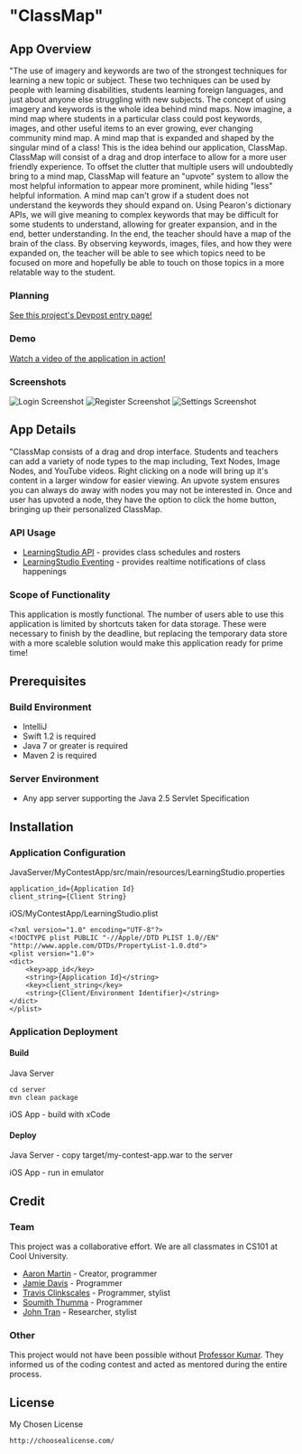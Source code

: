 <!--
This README intends to be a starter template for the Pearson Student Coding Contest. Feel free to add or omit content as needed for your app. The formatting is done using Markdown. These comment sections are simply guides that you can delete.
-->

# "ClassMap"


<!--
The "App Overview" section intends to be a high level description of your app. Think of what you might want to know if considering a purchase in an app store. 
-->

## App Overview

"The use of imagery and keywords are two of the strongest techniques for learning a new topic or subject. These two techniques can be used by people with learning disabilities, students learning foreign languages, and just about anyone else struggling with new subjects. The concept of using imagery and keywords is the whole idea behind mind maps. Now imagine, a mind map where students in a particular class could post keywords, images, and other useful items to an ever growing, ever changing community mind map. A mind map that is expanded and shaped by the singular mind of a class! This is the idea behind our application, ClassMap.
ClassMap will consist of a drag and drop interface to allow for a more user friendly experience. To offset the clutter that multiple users will undoubtedly bring to a mind map, ClassMap will feature an "upvote" system to allow the most helpful information to appear more prominent, while hiding "less" helpful information. A mind map can't grow if a student does not understand the keywords they should expand on. Using Pearon's dictionary APIs, we will give meaning to complex keywords that may be difficult for some students to understand, allowing for greater expansion, and in the end, better understanding. In the end, the teacher should have a map of the brain of the class. By observing keywords, images, files, and how they were expanded on, the teacher will be able to see which topics need to be focused on more and hopefully be able to touch on those topics in a more relatable way to the student.

### Planning

[See this project's Devpost entry page!](http://devpost.com/software/classmap)

### Demo

[Watch a video of the application in action!](https://www.youtube.com/watch?v=ExpJavVUKfE)

### Screenshots

![Login Screenshot](http://www.aaronwmartin.com/images/login.jpg)
![Register Screenshot](http://www.aaronwmartin.com/images/register.jpg)
![Settings Screenshot](http://www.aaronwmartin.com/images/running.jpg)


<!--
The "App Details" section intends to explain how your app works. Describe the major components, what APIs were used, and what is missing to make this production ready.
-->

## App Details

"ClassMap consists of a drag and drop interface. Students and teachers can add a variety of node types to the map including, Text Nodes, Image Nodes, and YouTube videos. Right clicking on a node will bring up it's content in a larger window for easier viewing. An upvote system ensures you can always do away with 
nodes you may not be interested in. Once and user has upvoted a node, they have the option to click the home button, bringing up their personalized ClassMap.

### API Usage

 * [LearningStudio API](http://developer.pearson.com/learningstudio/course-apis/course-info/enrollment/reference) - provides class schedules and rosters
 * [LearningStudio Eventing](http://developer.pearson.com/learningstudio/receive-events) - provides realtime notifications of class happenings

### Scope of Functionality 

This application is mostly functional. The number of users able to use this application is limited by shortcuts taken for data storage. These were necessary to finish by the deadline, but replacing the temporary data store with a more scaleble solution would make this application ready for prime time!

<!--
The "Prerequisites" section intends to assist someone get started with your source code. They might not be familar with your frameworks or project structure. Help them out by explaining what you already know. 
-->

## Prerequisites

### Build Environment 

 * IntelliJ 
 * Swift 1.2 is required
 * Java 7 or greater is required
 * Maven 2 is required

### Server Environment 

 * Any app server supporting the Java 2.5 Servlet Specification

<!--
The "Installation" section intends to assist someone deploy your project themselves. What do they need to configure, package, and distribute?
-->

## Installation

### Application Configuration

JavaServer/MyContestApp/src/main/resources/LearningStudio.properties

~~~~~~~~~~~~~~
application_id={Application Id}
client_string={Client String}
~~~~~~~~~~~~~~

iOS/MyContestApp/LearningStudio.plist

~~~~~~~~~~~~~~
<?xml version="1.0" encoding="UTF-8"?>
<!DOCTYPE plist PUBLIC "-//Apple//DTD PLIST 1.0//EN" "http://www.apple.com/DTDs/PropertyList-1.0.dtd">
<plist version="1.0">
<dict>
    <key>app_id</key>
    <string>{Application Id}</string>
    <key>client_string</key>
    <string>{Client/Environment Identifier}</string>
</dict>
</plist>
~~~~~~~~~~~~~~

### Application Deployment

#### Build

Java Server

~~~~~~~~~~~~~~
cd server
mvn clean package
~~~~~~~~~~~~~~

iOS App - build with xCode


#### Deploy 

Java Server - copy target/my-contest-app.war to the server

iOS App - run in emulator

<!--
The "Credit" section intends to highlight your team. Tell who contributed to what parts of the project. Give thanks to mentors that were helpful.
-->

## Credit

### Team

This project was a collaborative effort. We are all classmates in CS101 at Cool University.

 * [Aaron Martin](#) - Creator, programmer
 * [Jamie Davis](#) - Programmer
 * [Travis Clinkscales](#) - Programmer, stylist
 * [Soumith Thumma](#) - Programmer
 * [John Tran](#) - Researcher, stylist

### Other

This project would not have been possible without [Professor Kumar](#). They informed us of the coding contest and acted as mentored during the entire process.

<!--
The "License" section intends to be a license declaration. Checkout choosealicence.com to become familar with different licences. The full license should be included in the LICENSE file, but you can also declare and link to it here.
-->

## License

My Chosen License

~~~~~~~~~~~~~~
http://choosealicense.com/
~~~~~~~~~~~~~~
